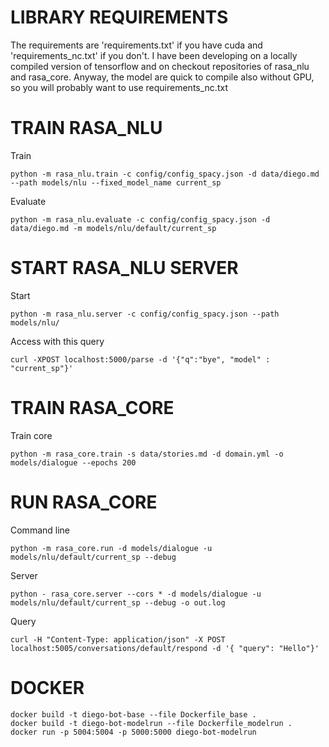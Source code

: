 # LIBRARY REQUIREMENTS

The requirements are 'requirements.txt' if you have cuda and 'requirements_nc.txt' if you don't.
I have been developing on a locally compiled version of tensorflow and on checkout repositories of rasa_nlu and rasa_core.
Anyway, the model are quick to compile also without GPU, so you will probably want to use requirements_nc.txt



# TRAIN RASA_NLU

Train
```
python -m rasa_nlu.train -c config/config_spacy.json -d data/diego.md --path models/nlu --fixed_model_name current_sp
```

Evaluate
```
python -m rasa_nlu.evaluate -c config/config_spacy.json -d data/diego.md -m models/nlu/default/current_sp
```

# START RASA_NLU SERVER

Start

```
python -m rasa_nlu.server -c config/config_spacy.json --path models/nlu/
```

Access with this query

```
curl -XPOST localhost:5000/parse -d '{"q":"bye", "model" : "current_sp"}'
```


# TRAIN RASA_CORE

Train core

```
python -m rasa_core.train -s data/stories.md -d domain.yml -o models/dialogue --epochs 200
```

# RUN RASA_CORE

Command line

```
python -m rasa_core.run -d models/dialogue -u models/nlu/default/current_sp --debug
```

Server

```
python - rasa_core.server --cors * -d models/dialogue -u models/nlu/default/current_sp --debug -o out.log
```

Query

```
curl -H "Content-Type: application/json" -X POST localhost:5005/conversations/default/respond -d '{ "query": "Hello"}'
```

# DOCKER

```
docker build -t diego-bot-base --file Dockerfile_base .
docker build -t diego-bot-modelrun --file Dockerfile_modelrun .
docker run -p 5004:5004 -p 5000:5000 diego-bot-modelrun
```
